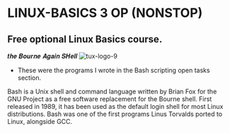 # LINUX-BASICS 3 OP (NONSTOP)
## Free optional Linux Basics course.

𝒕𝒉𝒆 𝑩𝒐𝒖𝒓𝒏𝒆 𝑨𝒈𝒂𝒊𝒏 𝑺𝑯𝒆𝒍𝒍 ![tux-logo-9](https://user-images.githubusercontent.com/53630914/213523233-0c000218-366e-484c-926e-85817b50c25b.png)

- These were the programs I wrote in the Bash scripting open tasks section.

Bash is a Unix shell and command language written by Brian Fox for the GNU Project as a free software replacement for the Bourne shell. First released in 1989, it has been used as the default login shell for most Linux distributions. Bash was one of the first programs Linus Torvalds ported to Linux, alongside GCC.

